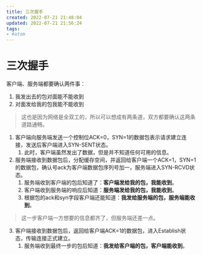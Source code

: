 ```yaml
---
title: 三次握手
created: 2022-07-21 21:48:04
updated: 2022-07-21 21:56:24
tags: 
- #atom
---
```

# 三次握手

客户端、服务端都要确认两件事：
1. 我发出去的包对面能不能收到
2. 对面发给我的包我能不能收到

> 这也是因为网络是全双工的，所以可以想成有两条道，双方都要确认这两条道路通畅。

1. 客户端向服务端发送一个控制位ACK=0，SYN=1的数据包表示请求建立连接，发送后客户端进入SYN-SENT状态。
	1. 此时，客户端虽然发出了数据，但是并不知道任何可用的信息。
2. 服务端接收到数据包后，分配缓存空间，并返回给客户端一个ACK=1，SYN=1的数据包，确认号ack为客户端数据包序列号加一，服务端进入SYN-RCVD状态。
	1. 服务端收到客户端的包后知道了：**客户端发给我的包，我能收到**。
	2. 客户端收到服务端的响应后知道：**服务端发给我的包，我能收到**。
	3. 根据包的ack和syn字段客户端还能知道：**我发给服务端的包，服务端能收到**。
> 这一步客户端一方想要的信息都齐了，但服务端还差一点。
3. 客户端接收到数据包后，返回给客户端ACK=1的数据包，进入Establish状态，传输连接正式建立。
	1. 服务端收到最终一步的包后知道：**我发给客户端的包，客户端能收到**。